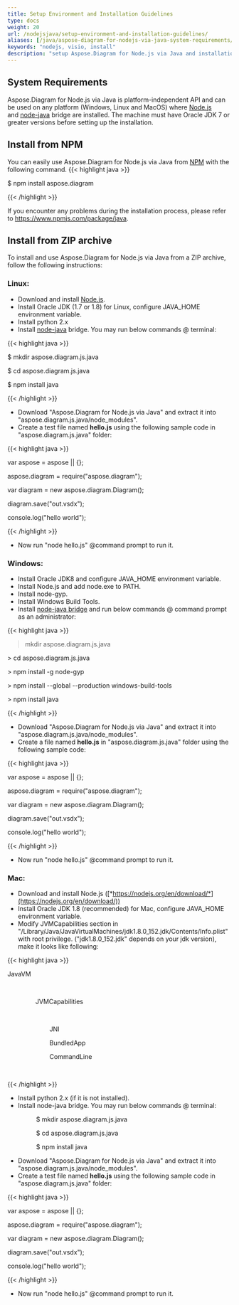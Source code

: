 ```yaml
---
title: Setup Environment and Installation Guidelines
type: docs
weight: 20
url: /nodejsjava/setup-environment-and-installation-guidelines/
aliases: [/java/aspose-diagram-for-nodejs-via-java-system-requirements/, /nodejsjava/system-requirements/]
keywords: "nodejs, visio, install"
description: "setup Aspose.Diagram for Node.js via Java and installation guidelines."
---
```


## **System Requirements**
Aspose.Diagram for Node.js via Java is platform-independent API and can be used on any platform (Windows, Linux and MacOS) where [Node.js](https://nodejs.org/en/download/) and [node-java](https://github.com/joeferner/node-java) bridge are installed. The machine must have Oracle JDK 7 or greater versions before setting up the installation.
## **Install from NPM**
You can easily use Aspose.Diagram for Node.js via Java from [NPM](https://www.npmjs.com/package/aspose.diagram) with the following command.
{{< highlight java >}}

 $ npm install aspose.diagram

{{< /highlight >}}

If you encounter any problems during the installation process, please refer to https://www.npmjs.com/package/java.

## **Install from ZIP archive**
To install and use Aspose.Diagram for Node.js via Java from a ZIP archive, follow the following instructions:
### **Linux:**
- Download and install [Node.js](https://nodejs.org/en/download/).
- Install Oracle JDK (1.7 or 1.8) for Linux, configure JAVA_HOME environment variable.
- Install python 2.x
- Install [node-java](https://github.com/joeferner/node-java) bridge. You may run below commands @ terminal: 



{{< highlight java >}}

 $ mkdir aspose.diagram.js.java

$ cd aspose.diagram.js.java

$ npm install java

{{< /highlight >}}



- Download "Aspose.Diagram for Node.js via Java" and extract it into "aspose.diagram.js.java/node_modules".
- Create a test file named **hello.js** using the following sample code in "aspose.diagram.js.java" folder:

{{< highlight java >}}

 var aspose = aspose || {};

aspose.diagram = require("aspose.diagram");

var diagram = new aspose.diagram.Diagram();

diagram.save("out.vsdx");

console.log("hello world");

{{< /highlight >}}

- Now run "node hello.js" @command prompt to run it.
### **Windows:**
- Install Oracle JDK8 and configure JAVA_HOME environment variable.
- Install Node.js and add node.exe to PATH.
- Install node-gyp.
- Install Windows Build Tools.
- Install [node-java bridge](https://www.npmjs.com/package/java) and run below commands @ command prompt as an administrator:



{{< highlight java >}}

 > mkdir aspose.diagram.js.java

\> cd aspose.diagram.js.java

\> npm install -g node-gyp

\> npm install --global --production windows-build-tools

\> npm install java

{{< /highlight >}}

- Download "Aspose.Diagram for Node.js via Java" and extract it into "aspose.diagram.js.java/node_modules".
- Create a file named **hello.js** in "aspose.diagram.js.java" folder using the following sample code:

{{< highlight java >}}

 var aspose = aspose || {};

aspose.diagram = require("aspose.diagram");

var diagram = new aspose.diagram.Diagram();

diagram.save("out.vsdx");

console.log("hello world");

{{< /highlight >}}

- Now run "node hello.js" @command prompt to run it.
### **Mac:**
- Download and install Node.js ([*https://nodejs.org/en/download/*](https://nodejs.org/en/download/))
- Install Oracle JDK 1.8 (recommended) for Mac, configure JAVA_HOME environment variable.
- Modify <key>JVMCapabilities</key> section in "/Library/Java/JavaVirtualMachines/jdk1.8.0_152.jdk/Contents/Info.plist" with root privilege. ("jdk1.8.0_152.jdk" depends on your jdk version), make it looks like following:



{{< highlight java >}}

 <key>JavaVM</key>

        <dict>

                <key>JVMCapabilities</key>

                <array>

                        <string>JNI</string>

                        <string>BundledApp</string>

                        <string>CommandLine</string>

                </array>

{{< /highlight >}}



- Install python 2.x (if it is not installed).
- Install node-java bridge. You may run below commands @ terminal:

`         `$ mkdir aspose.diagram.js.java

`         `$ cd aspose.diagram.js.java

`         `$ npm install java

- Download "Aspose.Diagram for Node.js via Java" and extract it into "aspose.diagram.js.java/node_modules".
- Create a test file named **hello.js** using the following sample code in "aspose.diagram.js.java" folder:

{{< highlight java >}}

 var aspose = aspose || {};

aspose.diagram = require("aspose.diagram");

var diagram = new aspose.diagram.Diagram();

diagram.save("out.vsdx");

console.log("hello world");

{{< /highlight >}}

- Now run "node hello.js" @command prompt to run it.


